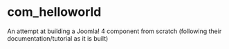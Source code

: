# com_helloworld
An attempt at building a Joomla! 4 component from scratch (following their documentation/tutorial as it is built)
